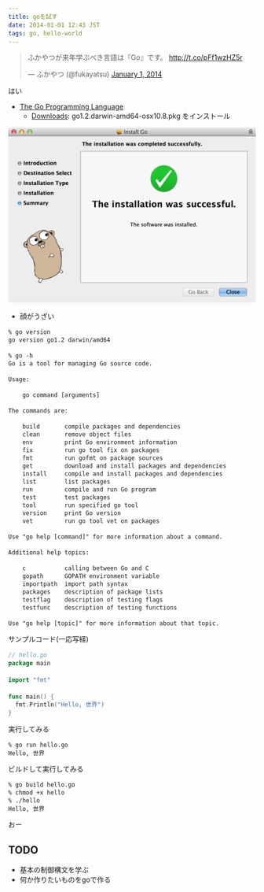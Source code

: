 ```yaml
---
title: goを試す
date: 2014-01-01 12:43 JST
tags: go, hello-world
---
```


<blockquote class="twitter-tweet" lang="en"><p>ふかやつが来年学ぶべき言語は『Go』です。 <a href="http://t.co/pFf1wzHZ5r">http://t.co/pFf1wzHZ5r</a></p>&mdash; ふかやつ (@fukayatsu) <a href="https://twitter.com/fukayatsu/statuses/418214284892463104">January 1, 2014</a></blockquote>
<script async src="//platform.twitter.com/widgets.js" charset="utf-8"></script>

はい

- [The Go Programming Language](http://golang.org/)
    - [Downloads](https://code.google.com/p/go/downloads/list):
        go1.2.darwin-amd64-osx10.8.pkg をインストール

![](/images/2014-01-01-go.png)
- 顔がうざい


```
% go version
go version go1.2 darwin/amd64

% go -h
Go is a tool for managing Go source code.

Usage:

    go command [arguments]

The commands are:

    build       compile packages and dependencies
    clean       remove object files
    env         print Go environment information
    fix         run go tool fix on packages
    fmt         run gofmt on package sources
    get         download and install packages and dependencies
    install     compile and install packages and dependencies
    list        list packages
    run         compile and run Go program
    test        test packages
    tool        run specified go tool
    version     print Go version
    vet         run go tool vet on packages

Use "go help [command]" for more information about a command.

Additional help topics:

    c           calling between Go and C
    gopath      GOPATH environment variable
    importpath  import path syntax
    packages    description of package lists
    testflag    description of testing flags
    testfunc    description of testing functions

Use "go help [topic]" for more information about that topic.
```

サンプルコード(一応写経)

```go
// hello.go
package main

import "fmt"

func main() {
  fmt.Println("Hello, 世界")
}
```

実行してみる
```
% go run hello.go
Hello, 世界
```

ビルドして実行してみる
```
% go build hello.go
% chmod +x hello
% ./hello
Hello, 世界
```
おー


## TODO
- 基本の制御構文を学ぶ
- 何か作りたいものをgoで作る
